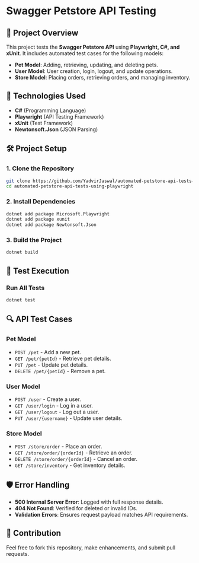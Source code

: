 # Swagger Petstore API Testing

## 📌 Project Overview
This project tests the **Swagger Petstore API** using **Playwright, C#, and xUnit**. It includes automated test cases for the following models:

- **Pet Model**: Adding, retrieving, updating, and deleting pets.
- **User Model**: User creation, login, logout, and update operations.
- **Store Model**: Placing orders, retrieving orders, and managing inventory.

## 🚀 Technologies Used
- **C#** (Programming Language)
- **Playwright** (API Testing Framework)
- **xUnit** (Test Framework)
- **Newtonsoft.Json** (JSON Parsing)

## 🛠 Project Setup
### **1. Clone the Repository**
```sh
git clone https://github.com/YadvirJaswal/automated-petstore-api-tests-using-playwright
cd automated-petstore-api-tests-using-playwright
```

### **2. Install Dependencies**
```sh
dotnet add package Microsoft.Playwright
dotnet add package xunit
dotnet add package Newtonsoft.Json
```

### **3. Build the Project**
```sh
dotnet build
```

## 📜 Test Execution
### **Run All Tests**
```sh
dotnet test
```

## 🔍 API Test Cases
### **Pet Model**
- `POST /pet` - Add a new pet.
- `GET /pet/{petId}` - Retrieve pet details.
- `PUT /pet` - Update pet details.
- `DELETE /pet/{petId}` - Remove a pet.

### **User Model**
- `POST /user` - Create a user.
- `GET /user/login` - Log in a user.
- `GET /user/logout` - Log out a user.
- `PUT /user/{username}` - Update user details.

### **Store Model**
- `POST /store/order` - Place an order.
- `GET /store/order/{orderId}` - Retrieve an order.
- `DELETE /store/order/{orderId}` - Cancel an order.
- `GET /store/inventory` - Get inventory details.

## 🛡 Error Handling
- **500 Internal Server Error**: Logged with full response details.
- **404 Not Found**: Verified for deleted or invalid IDs.
- **Validation Errors**: Ensures request payload matches API requirements.

## 📝 Contribution
Feel free to fork this repository, make enhancements, and submit pull requests.


